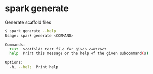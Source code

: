# spark generate

Generate scaffold files

```bash
$ spark generate --help
Usage: spark generate <COMMAND>

Commands:
  test  Scaffolds test file for given contract
  help  Print this message or the help of the given subcommand(s)

Options:
  -h, --help  Print help
```